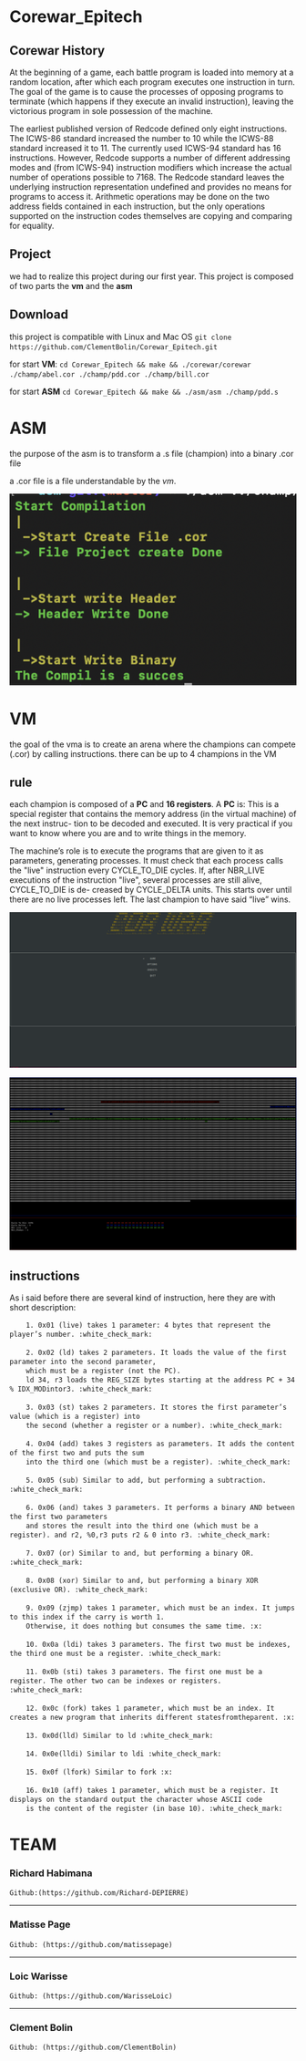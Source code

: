 # Corewar_Epitech

## Corewar History

At the beginning of a game, each battle program is loaded into memory at a random location, after which each program executes one instruction in turn. The goal of the game is to cause the processes of opposing programs to terminate (which happens if they execute an invalid instruction), leaving the victorious program in sole possession of the machine.

The earliest published version of Redcode defined only eight instructions. The ICWS-86 standard increased the number to 10 while the ICWS-88 standard increased it to 11. The currently used ICWS-94 standard has 16 instructions. However, Redcode supports a number of different addressing modes and (from ICWS-94) instruction modifiers which increase the actual number of operations possible to 7168. The Redcode standard leaves the underlying instruction representation undefined and provides no means for programs to access it. Arithmetic operations may be done on the two address fields contained in each instruction, but the only operations supported on the instruction codes themselves are copying and comparing for equality.

## Project

we had to realize this project during our first year. 
This project is composed of two parts the **vm** and the **asm**

## Download

this project is compatible with Linux and Mac OS
`git clone https://github.com/ClementBolin/Corewar_Epitech.git`

for start **VM**:
`cd Corewar_Epitech && make && ./corewar/corewar ./champ/abel.cor ./champ/pdd.cor ./champ/bill.cor`

for start **ASM**
`cd Corewar_Epitech && make && ./asm/asm ./champ/pdd.s`

# ASM

the purpose of the asm is to transform a .s file (champion) into a binary .cor file

a .cor file is a file understandable by the *vm*.

![](assets/asm.png)

# VM

the goal of the vma is to create an arena where the champions can compete (.cor) by calling instructions.
there can be up to 4 champions in the VM

## rule

each champion is composed of a **PC** and **16 registers**. A **PC** is: This is a special register that contains the memory address (in the virtual machine) of the next instruc- tion to be decoded and executed. It is very practical if you want to know where you are and to write things in the memory.

The machine’s role is to execute the programs that are given to it as parameters, generating processes.
It must check that each process calls the "live" instruction every CYCLE_TO_DIE cycles.
If, after NBR_LIVE executions of the instruction "live", several processes are still alive, CYCLE_TO_DIE is de- creased by CYCLE_DELTA units. This starts over until there are no live processes left.
The last champion to have said “live” wins.

![](assets/menu.png)

![](assets/vm.png)

## instructions

As i said before there are several kind of instruction, here they are with short description:

        1. 0x01 (live) takes 1 parameter: 4 bytes that represent the player’s number. :white_check_mark:

        2. 0x02 (ld) takes 2 parameters. It loads the value of the first parameter into the second parameter,
        which must be a register (not the PC).
        ld 34, r3 loads the REG_SIZE bytes starting at the address PC + 34 % IDX_MODintor3. :white_check_mark:

        3. 0x03 (st) takes 2 parameters. It stores the first parameter’s value (which is a register) into
        the second (whether a register or a number). :white_check_mark:

        4. 0x04 (add) takes 3 registers as parameters. It adds the content of the first two and puts the sum
        into the third one (which must be a register). :white_check_mark:

        5. 0x05 (sub) Similar to add, but performing a subtraction. :white_check_mark:

        6. 0x06 (and) takes 3 parameters. It performs a binary AND between the first two parameters
        and stores the result into the third one (which must be a register). and r2, %0,r3 puts r2 & 0 into r3. :white_check_mark:

        7. 0x07 (or) Similar to and, but performing a binary OR. :white_check_mark:

        8. 0x08 (xor) Similar to and, but performing a binary XOR (exclusive OR). :white_check_mark:

        9. 0x09 (zjmp) takes 1 parameter, which must be an index. It jumps to this index if the carry is worth 1.
        Otherwise, it does nothing but consumes the same time. :x:

        10. 0x0a (ldi) takes 3 parameters. The first two must be indexes, the third one must be a register. :white_check_mark:

        11. 0x0b (sti) takes 3 parameters. The first one must be a register. The other two can be indexes or registers. :white_check_mark:

        12. 0x0c (fork) takes 1 parameter, which must be an index. It creates a new program that inherits different statesfromtheparent. :x:

        13. 0x0d(lld) Similar to ld :white_check_mark:

        14. 0x0e(lldi) Similar to ldi :white_check_mark:

        15. 0x0f (lfork) Similar to fork :x:

        16. 0x10 (aff) takes 1 parameter, which must be a register. It displays on the standard output the character whose ASCII code 
        is the content of the register (in base 10). :white_check_mark:

# TEAM

### Richard Habimana

    Github:(https://github.com/Richard-DEPIERRE)

---

### Matisse Page

    Github: (https://github.com/matissepage)

---

### Loic Warisse

    Github: (https://github.com/WarisseLoic)

---

### Clement Bolin

    Github: (https://github.com/ClementBolin)